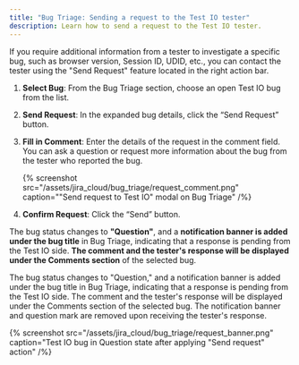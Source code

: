 ```yaml
---
title: "Bug Triage: Sending a request to the Test IO tester"
description: Learn how to send a request to the Test IO tester.
---
```


If you require additional information from a tester to investigate a specific bug, such as browser version, Session ID, UDID, etc., you can contact the tester using the "Send Request" feature located in the right action bar.

1. **Select Bug**: From the Bug Triage section, choose an open Test IO bug from the list.
2. **Send Request**: In the expanded bug details, click the “Send Request” button.
3. **Fill in Comment**: Enter the details of the request in the comment field. You can ask a question or request more information about the bug from the tester who reported the bug.

   {% screenshot src="/assets/jira_cloud/bug_triage/request_comment.png"
   caption="\"Send request to Test IO\" modal on Bug Triage" /%}

4. **Confirm Request**: Click the “Send” button.

The bug status changes to **"Question"**, and a **notification banner is added under the bug title** in Bug Triage, indicating that a response is pending from the Test IO side.
**The comment and the tester's response will be displayed under the Comments section** of the selected bug.

The bug status changes to "Question," and a notification banner is added under the bug title in Bug Triage, indicating that a response is pending from the Test IO side. The comment and the tester's response will be displayed under the Comments section of the selected bug.
The notification banner and question mark are removed upon receiving the tester's response.

{% screenshot src="/assets/jira_cloud/bug_triage/request_banner.png"
caption="Test IO bug in Question state after applying \"Send request\" action" /%}
